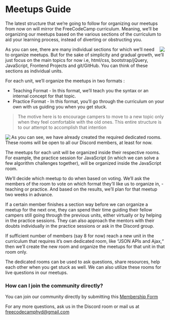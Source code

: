 # Meetups Guide

The latest structure that we’re going to follow for organizing our meetups from now on will mirror the FreeCodeCamp curriculum. Meaning, we’ll be organizing our meetups based on the various sections of the curriculum to aid your learning process, instead of diverting or obstructing you.  

<img align="right" src="https://cloud.githubusercontent.com/assets/6577624/17375364/4181d020-59ce-11e6-8f0d-6dd9d3524de8.png">
	
As you can see, there are many individual sections for which we’ll need to organize meetups. But for the sake of simplicity and gradual growth, we’ll just focus on the main topics for now i.e, html/css, bootstrap/jQuery, JavaScript, Frontend Projects and git/GitHub. You can think of these sections as individual units.

For each unit, we’ll organize the meetups in two formats : 
* Teaching Format - In this format, we’ll teach you the syntax or an internal concept for that topic. 
* Practice Format - In this format, you’ll go through the curriculum on your own with us guiding you when you get stuck. 

> The motive here is to encourage campers to move to a new topic only when they feel comfortable with the old ones. This entire structure is to our attempt to accomplish that intention

<img align="left" src="https://cloud.githubusercontent.com/assets/6577624/17375434/9259811e-59ce-11e6-93a2-7bad102febf4.png">

As you can see, we have already created the required dedicated rooms. These rooms will be open to all our Discord members, at least for now. 

The meetups for each unit will be organized inside their respective rooms. For example, the practice session for JavaScript (in which we can solve a few algorithm challenges together), will be organized inside the JavaScript room. 

We’ll decide which meetup to do when based on voting. We’ll ask the members of the room to vote on which format they’ll like us to organize in,  - teaching or practice. And based on the results, we’ll plan for that meetup two weeks in advance.

If a certain member finishes a section way before we can organize a meetup for the next one, they can spend their time guiding their fellow campers still going through the previous units, either virtually or by helping in the practice sessions. They can also approach the mentors with their doubts individually in the practice sessions or ask in the Discord group.

If sufficient number of members (say 8 for now) reach a new unit in the curriculum that requires it’s own dedicated room, like “JSON APIs and Ajax,“ then we’ll create the new room and organize the meetups for that unit in that room only. 

The dedicated rooms can be used to ask questions, share resources, help each other when you get stuck as well. We can also utilize these rooms for live questions in our meetups. 


### How can I join the community directly?
You can join our community directly by submitting this [Membership Form](https://goo.gl/18XFsX)


For any more questions, ask us in the Discord room or mail us at freecodecamphyd@gmail.com
